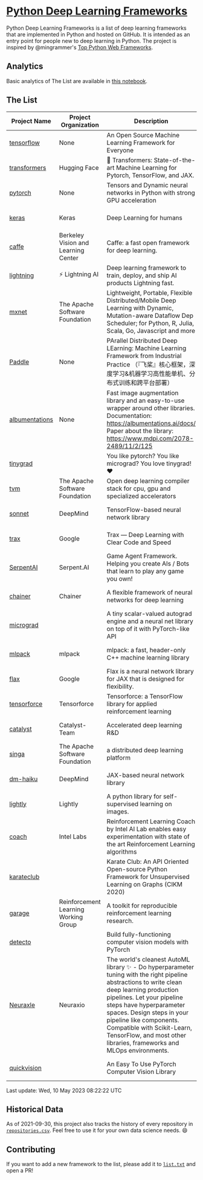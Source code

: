 # [Python Deep Learning Frameworks](https://www.github.com/shimst3r/python-deep-learning-frameworks)

Python Deep Learning Frameworks is a list of deep learning frameworks that are implemented in Python and hosted on GitHub. It is intended as an entry point for people new to deep learning in Python. The project is inspired by @mingrammer's [Top Python Web Frameworks](https://github.com/mingrammer/python-web-framework-stars).

## Analytics

Basic analytics of The List are available in [this notebook](./notebooks/development_over_time.ipynb).

## The List

| Project Name | Project Organization | Description | Stars | Forks | Open Issues | Last Commit |
| ------------ | -------------------- | ----------- | ----: | ----: | ----------: | ----------- |
| [tensorflow](https://tensorflow.org) | None | An Open Source Machine Learning Framework for Everyone | 174271 | 88269 | 2159 | 0 day(s) ago |
| [transformers](https://huggingface.co/transformers) | Hugging Face | 🤗 Transformers: State-of-the-art Machine Learning for Pytorch, TensorFlow, and JAX. | 98676 | 20323 | 690 | 0 day(s) ago |
| [pytorch](https://pytorch.org) | None | Tensors and Dynamic neural networks in Python with strong GPU acceleration | 66535 | 18275 | 11886 | 0 day(s) ago |
| [keras](http://keras.io/) | Keras | Deep Learning for humans | 58270 | 19335 | 389 | 0 day(s) ago |
| [caffe](http://caffe.berkeleyvision.org/) | Berkeley Vision and Learning Center | Caffe: a fast open framework for deep learning. | 33328 | 18993 | 1180 | 0 day(s) ago |
| [lightning](https://lightning.ai) | ⚡️ Lightning AI  | Deep learning framework to train, deploy, and ship AI products Lightning fast. | 22926 | 2879 | 628 | 0 day(s) ago |
| [mxnet](https://mxnet.apache.org) | The Apache Software Foundation | Lightweight, Portable, Flexible Distributed/Mobile Deep Learning with Dynamic, Mutation-aware Dataflow Dep Scheduler; for Python, R, Julia, Scala, Go, Javascript and more | 20407 | 6871 | 1995 | 0 day(s) ago |
| [Paddle](http://www.paddlepaddle.org/) | None | PArallel Distributed Deep LEarning: Machine Learning Framework from Industrial Practice （『飞桨』核心框架，深度学习&机器学习高性能单机、分布式训练和跨平台部署） | 20204 | 5145 | 1972 | 0 day(s) ago |
| [albumentations](https://albumentations.ai) | None | Fast image augmentation library and an easy-to-use wrapper around other libraries. Documentation:  https://albumentations.ai/docs/ Paper about the library: https://www.mdpi.com/2078-2489/11/2/125 | 11965 | 1506 | 362 | 0 day(s) ago |
| [tinygrad](https://github.com/geohot/tinygrad) |  | You like pytorch? You like micrograd? You love tinygrad! ❤️  | 11461 | 1062 | 48 | 0 day(s) ago |
| [tvm](https://tvm.apache.org/) | The Apache Software Foundation | Open deep learning compiler stack for cpu, gpu and specialized accelerators | 9643 | 3046 | 636 | 0 day(s) ago |
| [sonnet](https://sonnet.dev/) | DeepMind | TensorFlow-based neural network library | 9565 | 1355 | 34 | 0 day(s) ago |
| [trax](https://github.com/google/trax) | Google | Trax — Deep Learning with Clear Code and Speed | 7521 | 782 | 106 | 0 day(s) ago |
| [SerpentAI](http://serpent.ai) | Serpent.AI | Game Agent Framework. Helping you create AIs / Bots that learn to play any game you own! | 6490 | 769 | 2 | 0 day(s) ago |
| [chainer](https://chainer.org) | Chainer | A flexible framework of neural networks for deep learning | 5797 | 1388 | 12 | 2 day(s) ago |
| [micrograd](https://github.com/karpathy/micrograd) |  | A tiny scalar-valued autograd engine and a neural net library on top of it with PyTorch-like API | 4849 | 585 | 22 | 0 day(s) ago |
| [mlpack](https://www.mlpack.org/) | mlpack | mlpack: a fast, header-only C++ machine learning library | 4395 | 1495 | 41 | 2 day(s) ago |
| [flax](https://flax.readthedocs.io) | Google | Flax is a neural network library for JAX that is designed for flexibility. | 4301 | 501 | 141 | 1 day(s) ago |
| [tensorforce](https://github.com/tensorforce/tensorforce) | Tensorforce | Tensorforce: a TensorFlow library for applied reinforcement learning | 3237 | 537 | 34 | 4 day(s) ago |
| [catalyst](https://catalyst-team.com) | Catalyst-Team | Accelerated deep learning R&D | 3125 | 400 | 9 | 1 day(s) ago |
| [singa](https://github.com/apache/singa) | The Apache Software Foundation | a distributed deep learning platform | 2829 | 983 | 49 | 1 day(s) ago |
| [dm-haiku](https://dm-haiku.readthedocs.io) | DeepMind | JAX-based neural network library | 2476 | 207 | 98 | 1 day(s) ago |
| [lightly](https://docs.lightly.ai/self-supervised-learning/) | Lightly | A python library for self-supervised learning on images. | 2279 | 195 | 50 | 0 day(s) ago |
| [coach](https://intellabs.github.io/coach/) | Intel Labs | Reinforcement Learning Coach by Intel AI Lab enables easy experimentation with state of the art Reinforcement Learning algorithms | 2244 | 449 | 90 | 1 day(s) ago |
| [karateclub](https://karateclub.readthedocs.io) |  | Karate Club: An API Oriented Open-source Python Framework for Unsupervised Learning on Graphs (CIKM 2020) | 1887 | 229 | 4 | 3 day(s) ago |
| [garage](https://github.com/rlworkgroup/garage) | Reinforcement Learning Working Group | A toolkit for reproducible reinforcement learning research. | 1681 | 290 | 231 | 2 day(s) ago |
| [detecto](https://detecto.readthedocs.io/) |  | Build fully-functioning computer vision models with PyTorch | 590 | 104 | 44 | 0 day(s) ago |
| [Neuraxle](https://www.neuraxle.org/) | Neuraxio | The world's cleanest AutoML library ✨ - Do hyperparameter tuning with the right pipeline abstractions to write clean deep learning production pipelines. Let your pipeline steps have hyperparameter spaces. Design steps in your pipeline like components. Compatible with Scikit-Learn, TensorFlow, and most other libraries, frameworks and MLOps environments. | 566 | 58 | 40 | 2 day(s) ago |
| [quickvision](https://github.com/oke-aditya/quickvision) |  | An Easy To Use PyTorch Computer Vision Library | 49 | 5 | 19 | 70 day(s) ago |

Last update: Wed, 10 May 2023 08:22:22 UTC

## Historical Data

As of 2021-09-30, this project also tracks the history of every repository in [`repositories.csv`](./repositories.csv). Feel free to use it for your own data science needs. :smile:

## Contributing

If you want to add a new framework to the list, please add it to [`list.txt`](./python-deep-learning-frameworks/list.txt) and open a PR!